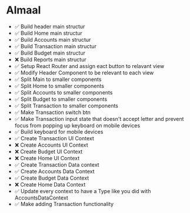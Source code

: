 # Almaal

- ✅ Build header main structur
- ✅ Build Home main structur
- ✅ Build Accounts main structur
- ✅ Build Transaction main structur
- ✅ Build Budget main structur
- ❌ Build Reports main structur
- ✅ Setup React Router and assign eact button to relavant view
- ✅ Modify Header Component to be relevant to each view
- ✅ Split Main to smaller components
- ✅ Split Home to smaller components
- ✅ Split Accounts to smaller components
- ✅ Split Budget to smaller components
- ✅ Split Transaction to smaller components
- ✅ Make Transaction switch btn
- ✅ Make Transaction input state that doesn't accept letter and prevent focus from popping up keyboard on mobile devices
- ✅ Build keyboard for mobile devices
- ✅ Create Transaction UI Context
- ❌ Create Accounts UI Context
- ❌ Create Budget UI Context
- ❌ Create Home UI Context
- ✅ Create Transaction Data context
- ✅ Create Accounts Data Context
- ✅ Create Budget Data Context
- ❌ Create Home Data Context
- ✅ Update every context to have a Type like you did with AccountsDataContext
- ✅ Make adding Transaction functionality
